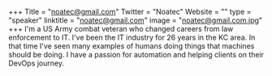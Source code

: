 +++
Title = "noatec@gmail.com"
Twitter = "Noatec"
Website = ""
type = "speaker"
linktitle = "noatec@gmail.com"
image = "noatec@gmail.com.jpg"
+++
I'm a US Army combat veteran who changed careers from law enforcement to IT. I've been the IT industry for 26 years in the KC area. In that time I've seen many examples of humans doing things that machines should be doing. I have a passion for automation and helping clients on their DevOps journey.
